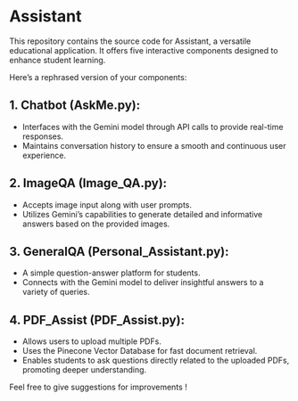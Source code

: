 # Assistant
This repository contains the source code for Assistant, a versatile educational application. It offers five interactive components designed to enhance student learning.<br>

Here’s a rephrased version of your components:

## 1. **Chatbot (AskMe.py)**:
   - Interfaces with the Gemini model through API calls to provide real-time responses.<br>
   - Maintains conversation history to ensure a smooth and continuous user experience.<br>

## 2. **ImageQA (Image_QA.py)**:
   - Accepts image input along with user prompts. <br>
   - Utilizes Gemini’s capabilities to generate detailed and informative answers based on the provided images.<br>

## 3. **GeneralQA (Personal_Assistant.py)**:
   - A simple question-answer platform for students.<br>
   - Connects with the Gemini model to deliver insightful answers to a variety of queries. <br>

## 4. **PDF_Assist (PDF_Assist.py)**:
   - Allows users to upload multiple PDFs. <br>
   - Uses the Pinecone Vector Database for fast document retrieval.<br>
   - Enables students to ask questions directly related to the uploaded PDFs, promoting deeper understanding.<br>


Feel free to give suggestions for improvements ! <br>
